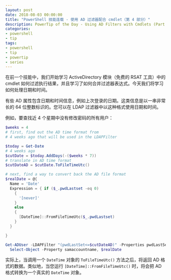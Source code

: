 ```yaml
---
layout: post
date: 2018-08-03 00:00:00
title: "PowerShell 技能连载 - 使用 AD 过滤器配合 cmdlet（第 4 部分）"
description: PowerTip of the Day - Using AD Filters with Cmdlets (Part 4)
categories:
- powershell
- tip
tags:
- powershell
- tip
- powertip
- series
---
```

在前一个技能中，我们开始学习 ActiveDirectory 模块（免费的 RSAT 工具）中的 cmdlet 如何过滤执行结果，并且学习了如何合并过滤器表达式。今天我们将学习如何处理日期和时间。

有些 AD 属性包含日期和时间信息，例如上次登录的日期。这类信息是以一串非常长的 64 位整数标识的。您可以在 LDAP 过滤器中以这种格式使用日期和时间。

例如，要查找近 4 个星期中没有修改密码的所有用户：

```powershell
$weeks = 4
# first, find out the AD time format from
# 4 weeks ago that will be used in the LDAPFilter

$today = Get-Date
# 4 weeks ago
$cutDate = $today.AddDays(-($weeks * 7))
# translate in AD time format
$cutDateAD = $cutDate.ToFileTimeUtc()

# next, find a way to convert back the AD file format
$realDate = @{
  Name = 'Date'
  Expression = { if ($_.pwdLastset -eq 0)
    {
      '[never]'
    }
    else
    {
      [DateTime]::FromFileTimeUtc($_.pwdLastset) 
    }
  }

}

Get-ADUser -LDAPFilter "(pwdLastSet<=$cutDateAD)" -Properties pwdLastSet | 
  Select-Object -Property samaccountname, $realDate
```

实际上，当调用一个 `DateTime` 对象的 `ToFileTimeUtc()` 方法之后，将返回 AD 格式的数据。类似地，当您运行 `[DateTime]::FromFileTimeUtc()` 时，将会把 AD 格式转换为一个真实的 `DateTime` 对象。

<!--本文国际来源：[Using AD Filters with Cmdlets (Part 4)](http://community.idera.com/powershell/powertips/b/tips/posts/using-ad-filters-with-cmdlets-part-4)-->
